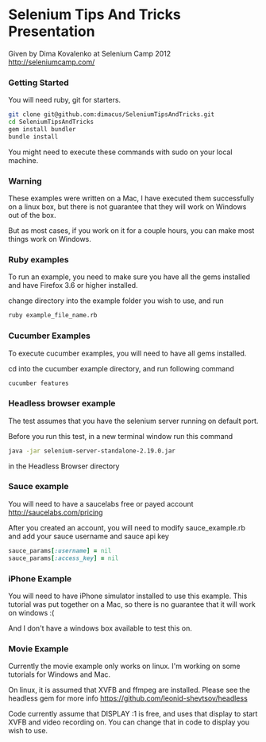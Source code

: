 Selenium Tips And Tricks Presentation
=====================================

Given by Dima Kovalenko at Selenium Camp 2012
http://seleniumcamp.com/

### Getting Started

You will need ruby, git for starters.

```bash
git clone git@github.com:dimacus/SeleniumTipsAndTricks.git
cd SeleniumTipsAndTricks
gem install bundler
bundle install
```
You might need to execute these commands with sudo on your local machine.


### Warning
These examples were written on a Mac, I have executed them successfully on a linux box, but there is not guarantee that they will work on Windows out of the box.

But as most cases, if you work on it for a couple hours, you can make most things work on Windows.


### Ruby examples

To run an example, you need to make sure you have all the gems installed and have Firefox 3.6 or higher installed.

change directory into the example folder you wish to use, and run


```bash
ruby example_file_name.rb
```

### Cucumber Examples
To execute cucumber examples, you will need to have all gems installed.

cd into the cucumber example directory, and run following command

```bash
cucumber features
```

### Headless browser example

The test assumes that you have the selenium server running on default port.

Before you run this test, in a new terminal window run this command

```bash
java -jar selenium-server-standalone-2.19.0.jar
```
in the Headless Browser directory


### Sauce example
You will need to have a saucelabs free or payed account
http://saucelabs.com/pricing

After you created an account, you will need to modify sauce_example.rb and add your sauce username and sauce api key

```ruby
sauce_params[:username] = nil
sauce_params[:access_key] = nil
```

### iPhone Example

You will need to have iPhone simulator installed to use this example. This tutorial was put together on a Mac, so there is no guarantee that it will work on windows :(

And I don't have a windows box available to test this on.

### Movie Example

Currently the movie example only works on linux. I'm working on some tutorials for Windows and Mac.

On linux, it is assumed that XVFB and ffmpeg are installed. Please see the headless gem for more info https://github.com/leonid-shevtsov/headless

Code currently assume that DISPLAY :1 is free, and uses that display to start XVFB and video recording on. You can change that in code to display you wish to use.
